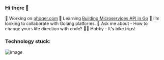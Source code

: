 ### Hi there 👋

🔭 Working on [phoqer.com](https://phoqer.com/)
🌱 Learning [Building Microservices API in Go](https://www.oreilly.com/library/view/building-microservices-api/9781805124429/?_gl=1*1dzgsmr*_ga*MTIyMTA5OTMzNS4xNzA3MjUyNzUy*_ga_092EL089CH*MTcwNzI1Mjc1Mi4xLjEuMTcwNzI1Mjc2OC40NC4wLjA.)
👯 I’m looking to collaborate with Golang platforms.
💬 Ask me about - How to change yours life direction with code?
🚵‍♂️ Hobby - It's bike trips!

### Technology stuck:

![image](https://github.com/BHDShostak/BHDShostak/assets/94319604/a2826893-ddee-4fdf-bb21-c40883d132b4)





<!--
**BHDShostak/BHDShostak** is a ✨ _special_ ✨ repository because its `README.md` (this file) appears on your GitHub profile.

Here are some ideas to get you started:

- 🔭 I’m currently working on ...
- 🌱 I’m currently learning ...
- 👯 I’m looking to collaborate on ...
- 🤔 I’m looking for help with ...
- 💬 Ask me about ...
- 📫 How to reach me: ...
- 😄 Pronouns: ...
- ⚡ Fun fact: ...
-->
